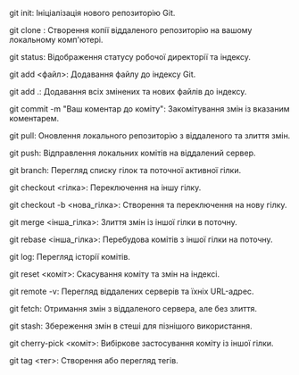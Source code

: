 git init: Ініціалізація нового репозиторію Git.

git clone <URL>: Створення копії віддаленого репозиторію на вашому локальному комп'ютері.

git status: Відображення статусу робочої директорії та індексу.

git add <файл>: Додавання файлу до індексу Git.

git add .: Додавання всіх змінених та нових файлів до індексу.

git commit -m "Ваш коментар до коміту": Закомітування змін із вказаним коментарем.

git pull: Оновлення локального репозиторію з віддаленого та злиття змін.

git push: Відправлення локальних комітів на віддалений сервер.

git branch: Перегляд списку гілок та поточної активної гілки.

git checkout <гілка>: Переключення на іншу гілку.

git checkout -b <нова_гілка>: Створення та переключення на нову гілку.

git merge <інша_гілка>: Злиття змін із іншої гілки в поточну.

git rebase <інша_гілка>: Перебудова комітів з іншої гілки на поточну.

git log: Перегляд історії комітів.

git reset <коміт>: Скасування коміту та змін на індексі.

git remote -v: Перегляд віддалених серверів та їхніх URL-адрес.

git fetch: Отримання змін з віддаленого сервера, але без злиття.

git stash: Збереження змін в стеші для пізнішого використання.

git cherry-pick <коміт>: Вибіркове застосування коміту із іншої гілки.

git tag <тег>: Створення або перегляд тегів.
